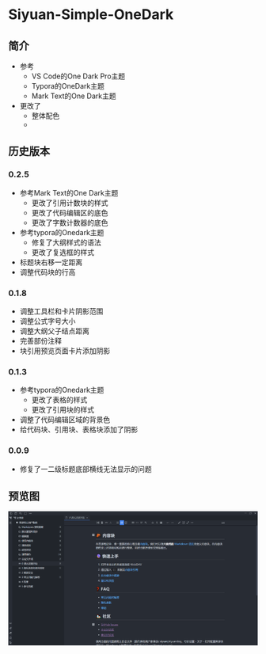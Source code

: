 # Siyuan-Simple-OneDark

## 简介

- 参考
  - VS Code的One Dark Pro主题
  - Typora的OneDark主题
  - Mark Text的One Dark主题
- 更改了
  - 整体配色
  - 

## 历史版本

### 0.2.5

- 参考Mark Text的One Dark主题
  - 更改了引用计数块的样式
  - 更改了代码编辑区的底色
  - 更改了字数计数器的底色
- 参考typora的Onedark主题
  - 修复了大纲样式的语法
  - 更改了复选框的样式
- 标题块右移一定距离
- 调整代码块的行高

### 0.1.8

- 调整工具栏和卡片阴影范围
- 调整公式字号大小
- 调整大纲父子结点距离
- 完善部份注释
- 块引用预览页面卡片添加阴影

### 0.1.3

- 参考typora的Onedark主题
  - 更改了表格的样式
  - 更改了引用块的样式
- 调整了代码编辑区域的背景色
- 给代码块、引用块、表格块添加了阴影

### 0.0.9

- 修复了一二级标题底部横线无法显示的问题

## 预览图

![预览图](preview.png)